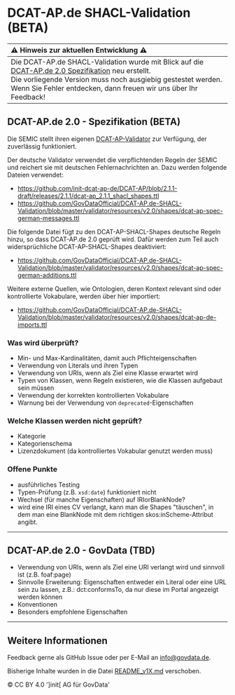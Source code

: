 # DCAT-AP.de SHACL-Validation (BETA)

|  :warning: Hinweis zur aktuellen Entwicklung :warning:  |
|:--------------------------------------------------------|
| Die DCAT-AP.de SHACL-Validation wurde mit Blick auf die [DCAT-AP.de 2.0 Spezifikation](https://www.dcat-ap.de/def/dcatde/2.0/spec/) neu erstellt. <br> Die vorliegende Version muss noch ausgiebig gestestet werden. Wenn Sie Fehler entdecken, dann freuen wir uns über Ihr Feedback! |

## DCAT-AP.de 2.0 - Spezifikation (BETA)
Die SEMIC stellt ihren eigenen [DCAT-AP-Validator](https://www.itb.ec.europa.eu/shacl/dcat-ap/upload) zur Verfügung, der zuverlässig funktioniert.

Der deutsche Validator verwendet die verpflichtenden Regeln der SEMIC und reichert sie mit deutschen Fehlernachrichten an. Dazu werden folgende Dateien verwendet:  
- https://github.com/init-dcat-ap-de/DCAT-AP/blob/2.1.1-draft/releases/2.1.1/dcat-ap_2.1.1_shacl_shapes.ttl  
- https://github.com/GovDataOfficial/DCAT-AP.de-SHACL-Validation/blob/master/validator/resources/v2.0/shapes/dcat-ap-spec-german-messages.ttl

Die folgende Datei fügt zu den DCAT-AP-SHACL-Shapes deutsche Regeln hinzu, so dass DCAT-AP.de 2.0 geprüft wird. Dafür werden zum Teil auch widersprüchliche DCAT-AP-SHACL-Shapes deaktiviert:  
- https://github.com/GovDataOfficial/DCAT-AP.de-SHACL-Validation/blob/master/validator/resources/v2.0/shapes/dcat-ap-spec-german-additions.ttl

Weitere externe Quellen, wie Ontologien, deren Kontext relevant sind oder kontrollierte Vokabulare, werden über hier importiert:
- https://github.com/GovDataOfficial/DCAT-AP.de-SHACL-Validation/blob/master/validator/resources/v2.0/shapes/dcat-ap-de-imports.ttl

### Was wird überprüft?
 - Min- und Max-Kardinalitäten, damit auch Pflichteigenschaften
 - Verwendung von Literals und ihren Typen
 - Verwendung von URIs, wenn als Ziel eine Klasse erwartet wird
 - Typen von Klassen, wenn Regeln existieren, wie die Klassen aufgebaut sein müssen
 - Verwendung der korrekten kontrollierten Vokabulare
 - Warnung bei der Verwendung von `deprecated`-Eigenschaften

### Welche Klassen werden nicht geprüft?
 - Kategorie
 - Kategorienschema
 - Lizenzdokument (da kontrolliertes Vokabular genutzt werden muss)

### Offene Punkte
 - ausführliches Testing
 - Typen-Prüfung (z.B. `xsd:date`) funktioniert nicht
 - Wechsel (für manche Eigenschaften) auf IRIorBlankNode?
 - wird eine IRI eines CV verlangt, kann man die Shapes "täuschen", in dem man eine BlankNode mit dem richtigen skos:inScheme-Attribut angibt.


* * *


## DCAT-AP.de 2.0 - GovData (TBD)
 - Verwendung von URIs, wenn als Ziel eine URI verlangt wird und sinnvoll ist (z.B. foaf:page)
 - Sinnvolle Erweiterung: Eigenschaften entweder ein Literal oder eine URL sein zu lassen, z.B.: dct:conformsTo, da nur diese im Portal angezeigt werden können
 - Konventionen
 - Besonders empfohlene Eigenschaften


* * *


## Weitere Informationen
Feedback gerne als GitHub Issue oder per E-Mail an info@govdata.de.  

Bisherige Inhalte wurden in die Datei [README_v1X.md](README_v1X.md) verschoben.

© CC BY 4.0 ']init[ AG für GovData'  
